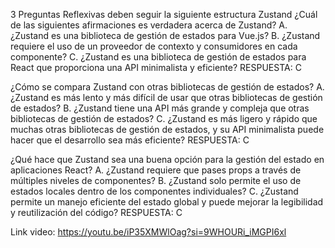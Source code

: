 3 Preguntas Reflexivas deben seguir la siguiente estructura
Zustand
¿Cuál de las siguientes afirmaciones es verdadera acerca de Zustand? A. ¿Zustand es una biblioteca de gestión de estados para Vue.js? B. ¿Zustand requiere el uso de un proveedor de contexto y consumidores en cada componente? C. ¿Zustand es una biblioteca de gestión de estados para React que proporciona una API minimalista y eficiente? RESPUESTA: C

¿Cómo se compara Zustand con otras bibliotecas de gestión de estados? A. ¿Zustand es más lento y más difícil de usar que otras bibliotecas de gestión de estados? B. ¿Zustand tiene una API más grande y compleja que otras bibliotecas de gestión de estados? C. ¿Zustand es más ligero y rápido que muchas otras bibliotecas de gestión de estados, y su API minimalista puede hacer que el desarrollo sea más eficiente? RESPUESTA: C

¿Qué hace que Zustand sea una buena opción para la gestión del estado en aplicaciones React? A. ¿Zustand requiere que pases props a través de múltiples niveles de componentes? B. ¿Zustand solo permite el uso de estados locales dentro de los componentes individuales? C. ¿Zustand permite un manejo eficiente del estado global y puede mejorar la legibilidad y reutilización del código? RESPUESTA: C

Link video: https://youtu.be/iP35XMWlOag?si=9WHOURi_iMGPI6xl